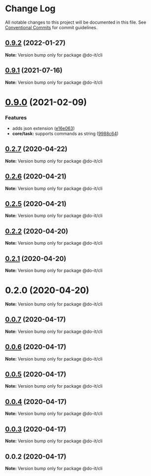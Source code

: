 # Change Log

All notable changes to this project will be documented in this file.
See [Conventional Commits](https://conventionalcommits.org) for commit guidelines.

## [0.9.2](https://github.com/anteriovieira/doit/compare/v0.9.1...v0.9.2) (2022-01-27)

**Note:** Version bump only for package @do-it/cli





## [0.9.1](https://github.com/anteriovieira/doit/compare/v0.9.0...v0.9.1) (2021-07-16)

**Note:** Version bump only for package @do-it/cli





# [0.9.0](https://github.com/anteriovieira/doit/compare/v0.8.2...v0.9.0) (2021-02-09)


### Features

* adds json extension ([e16e063](https://github.com/anteriovieira/doit/commit/e16e06347054f9afc868d3911987f4c51d8b229c))
* **core/task:** supports commands as string ([9988c64](https://github.com/anteriovieira/doit/commit/9988c647f72b8407711ba54bc8c3fb4828bdf248))





## [0.2.7](https://github.com/anteriovieira/doit/compare/v0.2.6...v0.2.7) (2020-04-22)

**Note:** Version bump only for package @do-it/cli





## [0.2.6](https://github.com/anteriovieira/doit/compare/v0.2.5...v0.2.6) (2020-04-21)

**Note:** Version bump only for package @do-it/cli





## [0.2.5](https://github.com/anteriovieira/doit/compare/v0.2.4...v0.2.5) (2020-04-21)

**Note:** Version bump only for package @do-it/cli





## [0.2.2](https://github.com/anteriovieira/doit/compare/v0.2.1...v0.2.2) (2020-04-20)

**Note:** Version bump only for package @do-it/cli





## [0.2.1](https://github.com/anteriovieira/doit/compare/v0.2.0...v0.2.1) (2020-04-20)

**Note:** Version bump only for package @do-it/cli





# 0.2.0 (2020-04-20)

**Note:** Version bump only for package @do-it/cli





## [0.0.7](https://github.com/anteriovieira/doit/compare/v0.0.6...v0.0.7) (2020-04-17)

**Note:** Version bump only for package @do-it/cli





## [0.0.6](https://github.com/anteriovieira/doit/compare/v0.0.5...v0.0.6) (2020-04-17)

**Note:** Version bump only for package @do-it/cli





## [0.0.5](https://github.com/anteriovieira/doit/compare/v0.0.4...v0.0.5) (2020-04-17)

**Note:** Version bump only for package @do-it/cli





## [0.0.4](https://github.com/anteriovieira/doit/compare/v0.0.3...v0.0.4) (2020-04-17)

**Note:** Version bump only for package @do-it/cli





## [0.0.3](https://github.com/anteriovieira/doit/compare/v0.0.2...v0.0.3) (2020-04-17)

**Note:** Version bump only for package @do-it/cli





## 0.0.2 (2020-04-17)

**Note:** Version bump only for package @do-it/cli
